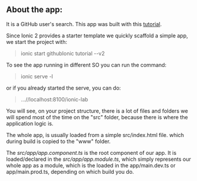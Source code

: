 ## About the app:
It is a GitHub user's search.
This app was built with this [tutorial](https://scotch.io/tutorials/build-a-mobile-app-with-angular-2-and-ionic-2).

Since Ionic 2 provides a starter template we quickly scaffold
a simple app, we start the project with:
> ionic start githubIonic tutorial --v2

To see the app running in different SO you can run the command:
> ionic serve -l

or if you already started the serve, you can do:
> ...//localhost:8100/ionic-lab

You will see, on your project structure, there is a lot of files and folders
we will spend most of the time on the "src" folder, because there is where
the application logic is.

The whole app, is usually loaded from a simple src/index.html file. which
during build is copied to the "www" folder.

The *src/app/app.component.ts* is the root component of our app. It is loaded/declared in the *src/app/app.module.ts*, which simply represents our whole app as a module, which is the loaded in the app/main.dev.ts or app/main.prod.ts, depending on which build you do. 

